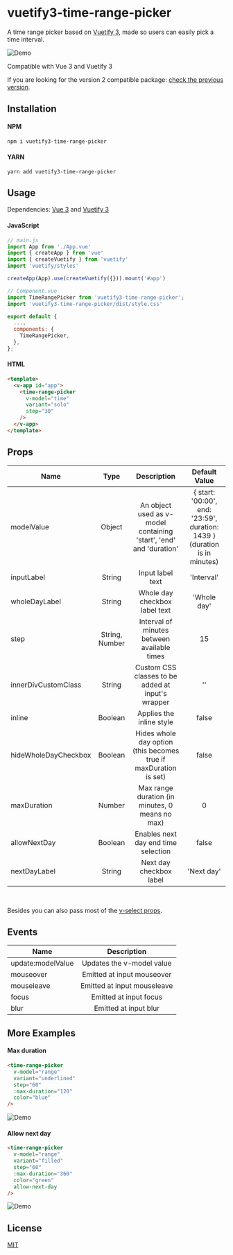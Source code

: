 # vuetify3-time-range-picker

A time range picker based on [Vuetify 3](https://next.vuetifyjs.com/en/), made so users can easily pick a time interval.

![Demo](images/1.gif?raw=true)

Compatible with Vue 3 and Vuetify 3

If you are looking for the version 2 compatible package: [check the previous version](https://github.com/arthursb2016/vuetify-time-range-picker).

## Installation

#### NPM
```bash
npm i vuetify3-time-range-picker
```

#### YARN
```
yarn add vuetify3-time-range-picker
```

## Usage
Dependencies: [Vue 3](https://vuejs.org/) and [Vuetify 3](https://next.vuetifyjs.com/en/)

#### JavaScript
```javascript
// main.js
import App from './App.vue'
import { createApp } from 'vue'
import { createVuetify } from 'vuetify'
import 'vuetify/styles'

createApp(App).use(createVuetify({})).mount('#app')

// Component.vue
import TimeRangePicker from 'vuetify3-time-range-picker';
import 'vuetify3-time-range-picker/dist/style.css'

export default {
  ...,
  components: {
    TimeRangePicker,
  },
};

```

#### HTML
```html
<template>
  <v-app id="app">
    <time-range-picker
      v-model="time"
      variant="solo"
      step="30"
    />
  </v-app>
</template>
```
## Props

| Name  | Type | Description | Default Value |
| ------------- |:-------------:|:-------------:|:-------------:|
| modelValue | Object  | An object used as v-model containing 'start', 'end' and 'duration' | { start: '00:00', end: '23:59', duration: 1439 } (duration is in minutes) |
| inputLabel | String  | Input label text | 'Interval' |
| wholeDayLabel  | String  | Whole day checkbox label text | 'Whole day' |
| step |String, Number | Interval of minutes between available times | 15 |
| innerDivCustomClass | String | Custom CSS classes to be added at input's wrapper | '' |
| inline | Boolean | Applies the inline style | false |
| hideWholeDayCheckbox | Boolean | Hides whole day option (this becomes true if maxDuration is set) | false |
| maxDuration | Number | Max range duration (in minutes, 0 means no max) | 0 |
| allowNextDay | Boolean | Enables next day end time selection | false |
| nextDayLabel | String | Next day checkbox label | 'Next day' |
<br />

Besides you can also pass most of the [v-select props](https://next.vuetifyjs.com/en/api/v-select/).

## Events

| Name  | Description |
| ------------- |:-------------:|
| update:modelValue | Updates the v-model value |
| mouseover | Emitted at input mouseover |
| mouseleave | Emitted at input mouseleave |
| focus | Emitted at input focus |
| blur | Emitted at input blur |

## More Examples

#### Max duration

```html
<time-range-picker
  v-model="range"
  variant="underlined"
  step="60"
  :max-duration="120"
  color="blue"
/>
```

![Demo](images/2.gif?raw=true)

#### Allow next day

```html
<time-range-picker
  v-model="range"
  variant="filled"
  step="60"
  :max-duration="360"
  color="green"
  allow-next-day
/>
```

![Demo](images/3.gif?raw=true)

## License
[MIT](https://choosealicense.com/licenses/mit/)